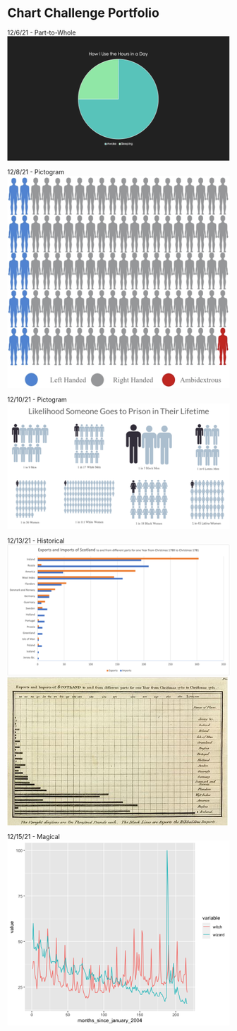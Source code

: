 # Chart Challenge Portfolio

12/6/21 - Part-to-Whole
![...](Part-to-Whole.png "Hours of Sleep per Day")

12/8/21 - Pictogram
![...](Pictogram.png "Handedness")

12/10/21 - Pictogram
![...](Pictogram2.png "Likelihood Someone Goes to Prison in Their Lifetime")

12/13/21 - Historical
![...](Historical.png "Imports and Exports of Scotland by me")
![...](Original-Historical.png "Imports and Exports of Scotland")


12/15/21 - Magical  
![...](Magical.png "Google Analytics Data for the Word Usage of 'Witch' and 'Wizard'")
